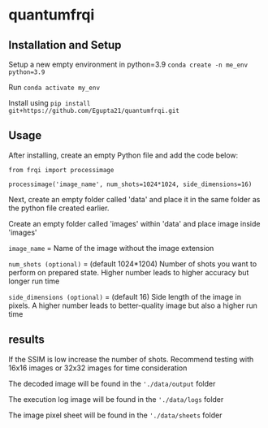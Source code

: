 # quantumfrqi

## Installation and Setup

Setup a new empty environment in python=3.9 ```conda create -n me_env python=3.9```

Run ```conda activate my_env```

Install using  ```pip install git+https://github.com/Egupta21/quantumfrqi.git```

## Usage

After installing, create an empty Python file and add the code below:
 ```
from frqi import processimage

processimage('image_name', num_shots=1024*1024, side_dimensions=16)
```

Next, create an empty folder called 'data' and place it in the same folder as the python file created earlier.

Create an empty folder called 'images' within 'data' and place image inside 'images'

```image_name``` = Name of the image without the image extension

```num_shots (optional)``` = (default 1024*1204) Number of shots you want to perform on prepared state. Higher number leads to higher accuracy but longer run time

```side_dimensions (optional)``` = (default 16) Side length of the image in pixels. A higher number leads to better-quality image but also a higher run time

## results

If the SSIM is low increase the number of shots. Recommend testing with 16x16 images or 32x32 images for time consideration

The decoded image will be found in the ```'./data/output``` folder

The execution log image will be found in the ```'./data/logs``` folder

The image pixel sheet will be found in the ```'./data/sheets``` folder
